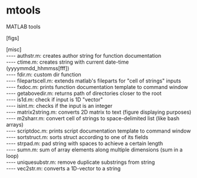 # mtools
MATLAB tools

[figs] <br />

[misc] <br />
---- authstr.m: creates author string for function documentation <br />
---- ctime.m: creates string with current date-time (yyyymmdd_hhmmss[fff]) <br />
---- fdir.m: custom dir function <br />
---- filepartscell.m: extends matlab's fileparts for "cell of strings" inputs <br />
---- fxdoc.m: prints function documentation template to command window <br />
---- getabovedir.m: returns path of directories closer to the root <br />
---- is1d.m: check if input is 1D "vector" <br />
---- isint.m: checks if the input is an integer <br />
---- matrix2string.m: converts 2D matrix to text (figure displaying purposes) <br />
---- m2sharr.m: convert cell of strings to space-delimited list (like bash arrays) <br />
---- scriptdoc.m: prints script documentation template to command window <br />
---- sortstruct.m: sorts struct according to one of its fields <br />
---- strpad.m: pad string with spaces to achieve a certain length <br />
---- sumn.m: sum of array elements along multiple dimensions (sum in a loop) <br />
---- uniquesubstr.m: remove duplicate substrings from string <br />
---- vec2str.m: converts a 1D-vector to a string <br />

